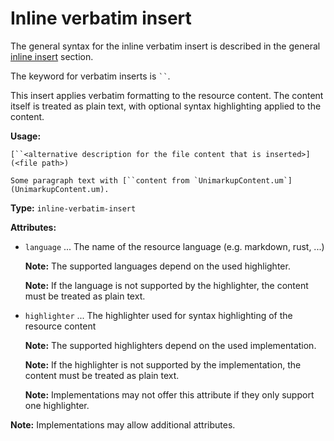 # Inline verbatim insert

The general syntax for the inline verbatim insert is described in the general [inline insert](/markup/inlines/boxes/inserts/README.md) section.

The keyword for verbatim inserts is ` `` `.

This insert applies verbatim formatting to the resource content.
The content itself is treated as plain text, with optional syntax highlighting applied to the content.

**Usage:**

```
[``<alternative description for the file content that is inserted>](<file path>)

Some paragraph text with [``content from `UnimarkupContent.um`](UnimarkupContent.um).
```

**Type:** `inline-verbatim-insert`

**Attributes:**

- `language` ... The name of the resource language (e.g. markdown, rust, ...)

  **Note:** The supported languages depend on the used highlighter.

  **Note:** If the language is not supported by the highlighter, the content must be treated as plain text.

- `highlighter` ... The highlighter used for syntax highlighting of the resource content

  **Note:** The supported highlighters depend on the used implementation.
  
  **Note:** If the highlighter is not supported by the implementation, the content must be treated as plain text.

  **Note:** Implementations may not offer this attribute if they only support one highlighter.

**Note:** Implementations may allow additional attributes.
